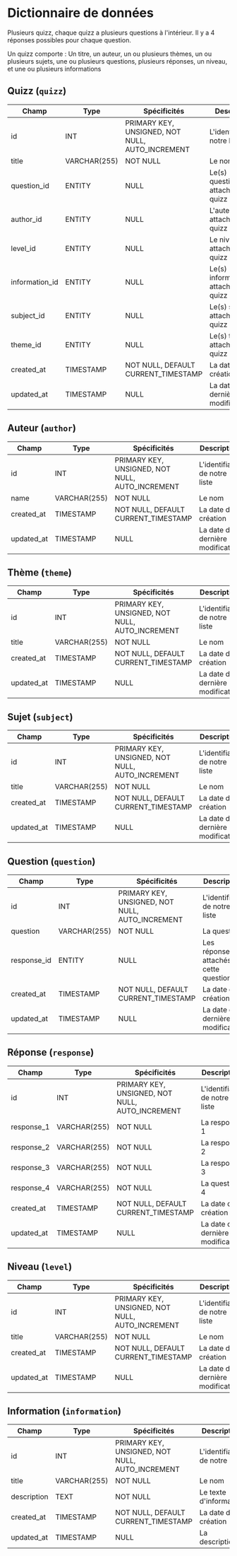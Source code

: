 # Dictionnaire de données
Plusieurs quizz, chaque quizz a plusieurs questions à l'intérieur. Il y a 4 réponses possibles pour chaque question. 

Un quizz comporte : Un titre, un auteur, un ou plusieurs thèmes, un ou plusieurs sujets, une ou plusieurs questions, plusieurs réponses, un niveau, et une ou plusieurs informations


## Quizz (`quizz`)
| Champ | Type | Spécificités | Description |
| - | - | - | - |
| id | INT | PRIMARY KEY, UNSIGNED, NOT NULL, AUTO_INCREMENT | L'identifiant de notre liste |
| title | VARCHAR(255) | NOT NULL | Le nom |
| question_id | ENTITY | NULL | Le(s) question(s) attaché(s) au quizz |
| author_id | ENTITY | NULL | L'auteur attaché au quizz |
| level_id | ENTITY | NULL | Le niveau attaché au quizz |
| information_id | ENTITY | NULL | Le(s) informations(s) attaché(s) au quizz |
| subject_id | ENTITY | NULL | Le(s) sujet(s) attaché(s) au quizz |
| theme_id | ENTITY | NULL | Le(s) theme(s) attaché(s) au quizz |
| created_at | TIMESTAMP | NOT NULL, DEFAULT CURRENT_TIMESTAMP | La date de création |
| updated_at | TIMESTAMP | NULL | La date de dernière modification |


## Auteur (`author`)
| Champ | Type | Spécificités | Description |
| - | - | - | - |
| id | INT | PRIMARY KEY, UNSIGNED, NOT NULL, AUTO_INCREMENT | L'identifiant de notre liste |
| name | VARCHAR(255) | NOT NULL | Le nom |
| created_at | TIMESTAMP | NOT NULL, DEFAULT CURRENT_TIMESTAMP | La date de création |
| updated_at | TIMESTAMP | NULL | La date de dernière modification |


## Thème (`theme`)
| Champ | Type | Spécificités | Description |
| - | - | - | - |
| id | INT | PRIMARY KEY, UNSIGNED, NOT NULL, AUTO_INCREMENT | L'identifiant de notre liste |
| title | VARCHAR(255) | NOT NULL | Le nom |
| created_at | TIMESTAMP | NOT NULL, DEFAULT CURRENT_TIMESTAMP | La date de création |
| updated_at | TIMESTAMP | NULL | La date de dernière modification |


## Sujet (`subject`)
| Champ | Type | Spécificités | Description |
| - | - | - | - |
| id | INT | PRIMARY KEY, UNSIGNED, NOT NULL, AUTO_INCREMENT | L'identifiant de notre liste |
| title | VARCHAR(255) | NOT NULL | Le nom |
| created_at | TIMESTAMP | NOT NULL, DEFAULT CURRENT_TIMESTAMP | La date de création |
| updated_at | TIMESTAMP | NULL | La date de dernière modification |


## Question (`question`)
| Champ | Type | Spécificités | Description |
| - | - | - | - |
| id | INT | PRIMARY KEY, UNSIGNED, NOT NULL, AUTO_INCREMENT | L'identifiant de notre liste |
| question | VARCHAR(255) | NOT NULL | La question |
| response_id | ENTITY | NULL | Les réponses attachés à cette question |
| created_at | TIMESTAMP | NOT NULL, DEFAULT CURRENT_TIMESTAMP | La date de création |
| updated_at | TIMESTAMP | NULL | La date de dernière modification |


## Réponse (`response`)
| Champ | Type | Spécificités | Description |
| - | - | - | - |
| id | INT | PRIMARY KEY, UNSIGNED, NOT NULL, AUTO_INCREMENT | L'identifiant de notre liste |
| response_1 | VARCHAR(255) | NOT NULL | La response 1 |
| response_2 | VARCHAR(255) | NOT NULL | La response 2 |
| response_3 | VARCHAR(255) | NOT NULL | La response 3 |
| response_4 | VARCHAR(255) | NOT NULL | La question 4 |
| created_at | TIMESTAMP | NOT NULL, DEFAULT CURRENT_TIMESTAMP | La date de création |
| updated_at | TIMESTAMP | NULL | La date de dernière modification |


## Niveau (`level`)
| Champ | Type | Spécificités | Description |
| - | - | - | - |
| id | INT | PRIMARY KEY, UNSIGNED, NOT NULL, AUTO_INCREMENT | L'identifiant de notre liste |
| title | VARCHAR(255) | NOT NULL | Le nom |
| created_at | TIMESTAMP | NOT NULL, DEFAULT CURRENT_TIMESTAMP | La date de création |
| updated_at | TIMESTAMP | NULL | La date de dernière modification |


## Information (`information`)
| Champ | Type | Spécificités | Description |
| - | - | - | - |
| id | INT | PRIMARY KEY, UNSIGNED, NOT NULL, AUTO_INCREMENT | L'identifiant de notre liste |
| title | VARCHAR(255) | NOT NULL | Le nom |
| description | TEXT | NOT NULL | Le texte d'information |
| created_at | TIMESTAMP | NOT NULL, DEFAULT CURRENT_TIMESTAMP | La date de création |
| updated_at | TIMESTAMP | NULL | La description |